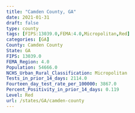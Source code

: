 ```yaml
---
title: "Camden County, GA"
date: 2021-01-31
draft: false
type: county
tags: [FIPS:13039.0,FEMA:4.0,Micropolitan,Red]
categories: [GA]
County: Camden County
State: GA
FIPS: 13039.0
FEMA_Region: 4.0
Population: 54666.0
NCHS_Urban_Rural_Classification: Micropolitan
Tests_in_prior_14_days: 2114.0
Fourteen_day_test_rate_per_100000: 3867.0
Percent_Positivity_in_prior_14_days: 0.119
Level: Red
url: /states/GA/camden-county
---
```



